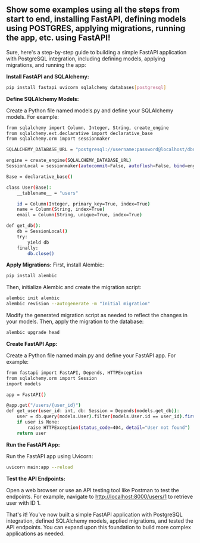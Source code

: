 ## Show some examples using all the steps from start to end, installing FastAPI, defining models using POSTGRES, applying migrations, running the app, etc. using FastAPI!

Sure, here's a step-by-step guide to building a simple FastAPI application with PostgreSQL integration, including defining models, applying migrations, and running the app:

**Install FastAPI and SQLAlchemy:**

```bash
pip install fastapi uvicorn sqlalchemy databases[postgresql]
```

**Define SQLAlchemy Models:**

Create a Python file named models.py and define your SQLAlchemy models. For example:

```bash
from sqlalchemy import Column, Integer, String, create_engine
from sqlalchemy.ext.declarative import declarative_base
from sqlalchemy.orm import sessionmaker

SQLALCHEMY_DATABASE_URL = "postgresql://username:password@localhost/dbname"

engine = create_engine(SQLALCHEMY_DATABASE_URL)
SessionLocal = sessionmaker(autocommit=False, autoflush=False, bind=engine)

Base = declarative_base()

class User(Base):
    __tablename__ = "users"

    id = Column(Integer, primary_key=True, index=True)
    name = Column(String, index=True)
    email = Column(String, unique=True, index=True)

def get_db():
    db = SessionLocal()
    try:
        yield db
    finally:
        db.close()
```


**Apply Migrations:**
First, install Alembic:

```bash
pip install alembic
```

Then, initialize Alembic and create the migration script:

```bash
alembic init alembic
alembic revision --autogenerate -m "Initial migration"
```

Modify the generated migration script as needed to reflect the changes in your models. Then, apply the migration to the database:

```bash
alembic upgrade head
```

**Create FastAPI App:**

Create a Python file named main.py and define your FastAPI app. For example:

```bash
from fastapi import FastAPI, Depends, HTTPException
from sqlalchemy.orm import Session
import models

app = FastAPI()

@app.get("/users/{user_id}")
def get_user(user_id: int, db: Session = Depends(models.get_db)):
    user = db.query(models.User).filter(models.User.id == user_id).first()
    if user is None:
        raise HTTPException(status_code=404, detail="User not found")
    return user
```

**Run the FastAPI App:**

Run the FastAPI app using Uvicorn:

```bash
uvicorn main:app --reload
```

**Test the API Endpoints:**

Open a web browser or use an API testing tool like Postman to test the endpoints. For example, navigate to [http://localhost:8000/users/1](http://localhost:8000/users/1) to retrieve user with ID 1.

That's it! You've now built a simple FastAPI application with PostgreSQL integration, defined SQLAlchemy models, applied migrations, and tested the API endpoints. You can expand upon this foundation to build more complex applications as needed.
